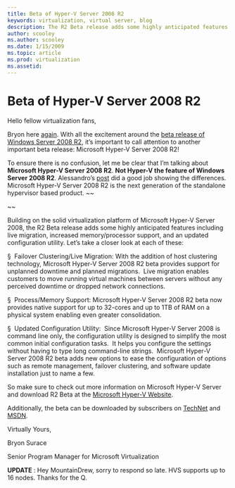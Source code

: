 ```yaml
---
title: Beta of Hyper-V Server 2008 R2
keywords: virtualization, virtual server, blog
description: The R2 Beta release adds some highly anticipated features including live migration, increased memory/processor support, and an updated configuration utility.
author: scooley
ms.author: scooley
ms.date: 1/15/2009
ms.topic: article
ms.prod: virtualization
ms.assetid: 
---
```


# Beta of Hyper-V Server 2008 R2

Hello fellow virtualization fans,

Bryon here [again](https://blogs.technet.com/virtualization/archive/2009/01/16/winserver-2k8-hyper-v-is-alive.aspx). With all the excitement around the [beta release of Windows Server 2008 R2](https://blogs.technet.com/windowsserver/archive/2009/01/07/announcing-windows-server-2008-r2-beta.aspx), it’s important to call attention to another important beta release: Microsoft Hyper-V Server 2008 R2! 

To ensure there is no confusion, let me be clear that I’m talking about **Microsoft Hyper-V Server 2008 R2**.  **Not Hyper-V the feature of Windows Server 2008 R2**.  Alessandro’s [post](http://www.virtualization.info/2009/01/microsoft-releases-stand-alone-hyper-v.html) did a good job showing the differences. Microsoft Hyper-V Server 2008 R2 is the next generation of the standalone hypervisor based product. ~~

~~

Building on the solid virtualization platform of Microsoft Hyper-V Server 2008, the R2 Beta release adds some highly anticipated features including live migration, increased memory/processor support, and an updated configuration utility. Let’s take a closer look at each of these:

§  Failover Clustering/Live Migration: With the addition of host clustering technology, Microsoft Hyper-V Server 2008 R2 beta provides support for unplanned downtime and planned migrations.  Live migration enables customers to move running virtual machines between servers without any perceived downtime or dropped network connections.

§  Process/Memory Support: Microsoft Hyper-V Server 2008 R2 beta now provides native support for up to 32-cores and up to 1TB of RAM on a physical system enabling even greater consolidation.

§  Updated Configuration Utility:  Since Microsoft Hyper-V Server 2008 is command line only, the configuration utility is designed to simplify the most common initial configuration tasks.  It helps you configure the settings without having to type long command-line strings.  Microsoft Hyper-V Server 2008 R2 beta adds new options to ease the configuration of options such as remote management, failover clustering, and software update installation just to name a few.

So make sure to check out more information on Microsoft Hyper-V Server and download R2 Beta at the [Microsoft Hyper-V Website](https://www.microsoft.com/hvs).

Additionally, the beta can be downloaded by subscribers on [TechNet](https://technet.microsoft.com/subscriptions/downloads/default.aspx?pv=1:352) and [MSDN](https://msdn.microsoft.com/subscriptions/downloads/default.aspx?pv=1:352). 


Virtually Yours,

Bryon Surace 

Senior Program Manager for Microsoft Virtualization



**UPDATE** : Hey MountainDrew, sorry to respond so late. HVS supports up to 16 nodes. Thanks for the Q.
